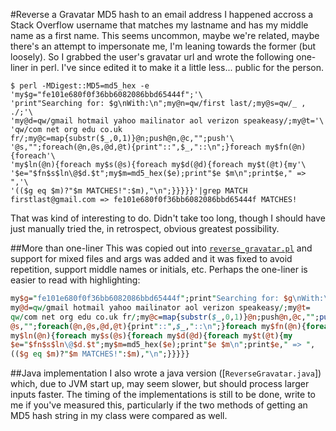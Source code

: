 #Reverse a Gravatar MD5 hash to an email address
I happened accross a Stack Overflow username that matches my lastname and has
my middle name as a first name. This seems uncommon, maybe we're related, maybe
there's an attempt to impersonate me, I'm leaning towards the former (but
loosely). So I grabbed the user's gravatar url and wrote the following
one-liner in perl. I've since edited it to make it a little less... public for
the person.

```shell
$ perl -MDigest::MD5=md5_hex -e 'my$g="fe101e680f0f36bb6082086bbd65444f";'\
'print"Searching for: $g\nWith:\n";my@n=qw/first last/;my@s=qw/_ , ./;'\
'my@d=qw/gmail hotmail yahoo mailinator aol verizon speakeasy/;my@t='\
'qw/com net org edu co.uk fr/;my@c=map{substr($_,0,1)}@n;push@n,@c,"";push'\
'@s,"";foreach(@n,@s,@d,@t){print"::",$_,"::\n";}foreach my$fn(@n){foreach'\
'my$ln(@n){foreach my$s(@s){foreach my$d(@d){foreach my$t(@t){my'\
'$e="$fn$s$ln\@$d.$t";my$m=md5_hex($e);print"$e $m\n";print$e," => ",'\
'(($g eq $m)?"$m MATCHES!":$m),"\n";}}}}}'|grep MATCH
firstlast@gmail.com => fe101e680f0f36bb6082086bbd65444f MATCHES!
```


That was kind of interesting to do. Didn't take too long, though I should have
just manually tried the, in retrospect, obvious greatest possibility.

##More than one-liner
This was copied out into [`reverse_gravatar.pl`](reverse_gravatar.pl) and support for mixed files and args was added and it was fixed to avoid repetition, support middle names or initials, etc. Perhaps the one-liner is easier to read with highlighting:

```perl
my$g="fe101e680f0f36bb6082086bbd65444f";print"Searching for: $g\nWith:\n";my@n=qw/first last/;my@s=qw/_ , ./;
my@d=qw/gmail hotmail yahoo mailinator aol verizon speakeasy/;my@t=
qw/com net org edu co.uk fr/;my@c=map{substr($_,0,1)}@n;push@n,@c,"";push
@s,"";foreach(@n,@s,@d,@t){print"::",$_,"::\n";}foreach my$fn(@n){foreach
my$ln(@n){foreach my$s(@s){foreach my$d(@d){foreach my$t(@t){my
$e="$fn$s$ln\@$d.$t";my$m=md5_hex($e);print"$e $m\n";print$e," => ",
(($g eq $m)?"$m MATCHES!":$m),"\n";}}}}}
```

##Java implementation
I also wrote a java version ([`ReverseGravatar.java`]) which, due to JVM start up, may seem slower, but should process larger inputs faster. The timing of the implementations is still to be done, write to me if you've measured this, particularly if the two methods of getting an MD5 hash string in my class were compared as well.
